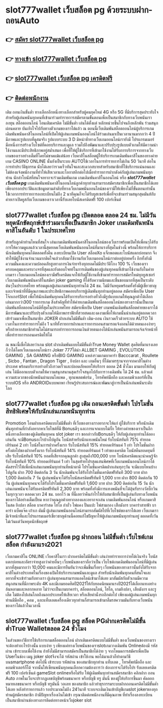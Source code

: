 # slot777wallet เว็บสล็อต pg  ด้วยระบบฝาก-ถอนAuto

## 👉 [สมัคร slot777wallet เว็บสล็อต pg](https://slot777wallet.com/)
## 👉 [ทางเข้า slot777wallet เว็บสล็อต pg](https://slot777wallet.com/)
## 👉 [slot777wallet เว็บสล็อต pg เครดิตฟรี](https://slot777wallet.com/)
## 👉 [ติดต่อพนักงาน](https://slot777wallet.com/)


เติม ถอนเงินขั้นต่ำ  ทางเลือกอีกหนึ่งทางเลือกสำหรับผู้คนยุคใหม่ 4G หรือ 5G ที่มีบริการสุดประทับใจสำหรับผู้เล่นพนันทุกคนที่เข้ามาร่วมทำรายการสมัครตามขั้นตอนเพื่อเป็นสมาชิกกับทางเว็บพนันเราลงทุน สล็อตออนไลน์ โอนเติมเครดิต ไม่มีขั้นต่ำ เล่นได้ตั้งแต่ หลักหน่วยขึ้นไปจนถึงหลักพัน ร่วมสนุก ผ่อนคลาย บันเทิงใจไปกับทางตัวเกมของเราได้แล้ว ณ ตอนนี้เว็บเดิมพันสล็อตออนไลน์ผู้บริการเกมเดิมพันพนันคาสิโนออนไลน์ที่เปิดให้ผู้เล่นเกมพนันออนไลน์ได้ร่วมเล่นมาเป็นเวลานานมากกว่า 4 ปี มีภาพและรูปแบบที่ดูสมจริง รูปแบบระบบ 3 D
มิหนำซ้ำทางเว็บเกมออนไลน์เรายังมี โปรแกรมเมอร์มือหนึ่งการสร้างเว็บไซต์ที่คอยบริการและดูแล  รวมไปถึงพัฒนาและปรับปรุงรูปแบบตัวเกมให้มีความน่าใช้งานและมีประสิทธิภาพอยู่สม่ำเสมอ เพื่อที่ให้ผู้ใช้บริการที่เข้ามาใช้งานได้รับการบริการจากทางเว็บเกมของเราอย่างเต็มที่โดยไม่ขาดแม้แต่น้อย เว็บคาสิโนสล็อตผู้ให้บริการเกมเดิมพันคาสิโนของทางค่ายเกม CASINO ONLINE นั้นยังเป็นระบบ AUTOใช้เวลาในการทำรายการไม่เกิน 50 วินาที ต่อในการทำประวัติธุกรรม นับได้เลยว่ารวดเร็วทันใจและสะดวกสบายสำหรับสมาชิกที่ใช้บริการแน่นอนและไม่ต้องแจ้งพนักงานที่ทำให้เสียเวลาและโอกาสอีกต่อไปเมื่อทำรายการฝากตังค์กับผู้เล่นเกมพนันทุกท่าน
นักล่าโบนัสที่สนใจอยากจะร่วมเดิมพันเกม เกมเดิมพันคาสิโนออนไลน์ หรือ ***slot777wallet เว็บสล็อต pg*** เกมเดิมพันพนันคาสิโนออนไลน์ลูกค้าทุกท่านสามารถสมัครสมาชิกเพื่อเป็นสมาชิกได้เลยเพียงกรอกประวัติและข้อมูลตามลำดับที่ทางเว็บเกมพนันออนไลน์ของเรามีให้เพียงไม่กี่ขั้นตอนเท่านั้น ใช้เวลาการทำรายการลงทะเบียนไม่ถึง 2 นาทีคุณก็จะได้รับยูสเซอร์เพื่อที่จะเข้ามาร่วมสนุกสุดมันส์กับค่ายเราเปิดยูสกับเว็บเกมของเราเวลานี้รับเลยโบนัสเครดิตฟรี 100 เปอร์เซ็นต์

## slot777wallet เว็บสล็อต pg เปิดตลอด ตลอด 24 ชม. ไม่มีวันหยุดนักขัตฤกษ์เข้าร่วมมาเพื่อเป็นสมาชิก Joker เกมเดิมพันพนันคาสิโนอันดับ 1 ในประเทศไทย

สำหรับลูกค้าท่านไหนที่สนใจ เล่นเกมเดิมพันพนันคาสิโนออนไลน์ของเว็บเราพร้อมเปิดให้เพื่อนๆได้รับการให้ความดูแลแล้วเวลานี้สุดยอดเว็บเดิมพันพนันออนไลน์ที่มาแรงที่สุดในช่วงนี้ พร้อมให้การบริการนักเดิมพันทุกคนได้ตลอดทั้งคืน ลงทะเบียนเปิด User สล็อตXo แจ็กพอตและโบนัสแตกบ่อยมาก จึงทำให้มีผู้ใช้งานจำนวนมากติดใจแล้วกลับมาใช้งานกับเว็บเกมออนไลน์เราต่ออยู่บ่อยครั้ง อีกทั้งยังมีความมั่นคงและความปลอดภัยสูงทางการเงินจ่ายจริงทุกยอดไม่มีประวัติโกง 100 % เว็บของเราครอบคลุมและครบวงจรที่สุดและยังตอบโจทย์ในการเดิมพันของผู้เล่นทุกคนที่เข้ามาใช้งานกับในค่ายเกมเรา
เว็บเกมออนไลน์ของเรามีฟรีเครดิตแจกให้กับผู้ใช้งานที่เข้ามาทำรายการสมัครใหม่ทุกยูสเซอร์ เว็บเกมเดิมพันพนันคาสิโนสมัคร joker gaming ที่ได้รับความนิยมและชื่นชอบมากที่สุดเป็นระดับต้นๆในประเทศไทย พร้อมดูแลผู้เล่นเกมพนันทุกท่านได้ 24 ชม. ไม่มีวันหยุดพร้อมทั้งยังมีผู้เชี่ยวชาญและเจ้าหน้าที่ที่มีคุณภาพและประสิทธิภาพคอยบริการผู้เดิมพันทุกท่านอยู่ตลอด สมัครเพื่อเปิด User โจ๊กเกอร์Slot เพื่อให้นักเดิมพันทุกคนได้รับการบริการอย่างทั่วถึงมีรูปแบบเกมให้คุณลูกค้าได้เลือกเล่นมากกว่า300 รายการเกม
สิ่งสำคัญที่ทำให้ค่ายเกมเดิมพันสล็อตออนไลน์ของทางเรานั้นเป็นเกมเดิมพันสล็อตออนไลน์ดีที่สุดในประเทศไทย สมัครเพื่อเปิด User  เกมพนันเดิมพันสล็อตค่ายของเราได้มีการพัฒนาและปรับปรุงตัวเกมให้มีภาพกราฟิกที่สวยสดและงดงามเพื่อให้เกมนั้นน่าเล่นอยู่ตลอดเวลา เข้าร่วมมาเพื่อเป็นสมาชิก JOKER ฝากเล่นไม่มีขั้นต่ำ เติม-ถอน เงินรวดเร็วด้วยระบบ AUTO ใช้เวลาในการทำรายการไม่ถึง 1 นาทีทั้งรายการฝากและรายการถอนสามารถแจ้งถอนได้ด้วยตนเองง่ายๆ หรือถ้าหากสมาชิกท่านใดไม่สามารถทำรายการถอนเงินด้วยตนเองได้นักเล่นพนันสามารถแจ้งเจ้าหน้าที่เพื่อทำรายการถอนเครดิตให้ได้

ณ ขณะนี้เชื่อได้เลยว่าเกม slot ฝากเดิมพันแบบไม่มีขั้นต่ำTrue Money Wallet สุดฮิตที่มาแรงเลยก็ว่าได้โดยเว็บเกมออนไลน์เรา Joker 777ได้นำ ALLBET GAMING , EVOLUTION GAMING , SA GAMING หรือBIG GAMING แหล่งรวมเกมบาคาร่า Bacccarat , Roullete , Sicbo , Fantan , Dragon Tiger , ยิงปลา และ เกมอื่นๆ ที่ได้มาตรฐานจากจากคาสิโนต่างประเทศ พร้อมบริการอย่างทั่วถึงรวดเร็วและปลอดภัยคอยให้บริการ ตลอด 24 ชั่วโมง มามอบให้กับผู้เล่น ได้มีออกแบบตัวเกมให้ความสนุกสนานสุดเร้าใจสนุกไปกับการวางเดิมพัน ได้ 24 ชม. แล้วแต่ความสะดวกของนักพนันผ่านบนไอแพด , ทุกแพลตฟอร์ม , โทรศัพท์มือถือ และคอมพิวเตอร์ที่เป็นระบบIOS หรือ ANDROIDแบบพกพา เรียนรู้ประสบการณ์และพัฒนาสู่การเป็นนักเล่นพนันระดับโลก

## slot777wallet เว็บสล็อต pg เติม ถอนเครดิตขั้นต่ำ โปรโมชั่นสิทธิพิเศษให้กับนักเล่นเกมพนันทุกท่าน

 Promotion  โอนฝากเครดิตแบบไม่มีขั้นต่ำ ที่เว็บของทางเราอยากจะให้แก่  ผู้ใช้บริการ หรือนักเดิมพันทุกท่านที่กำลังอยากหาเว็บไซต์ที่มี Bonusดีๆ และการแจกแบบไม่กั๊ก ให้ทางค่ายของเราเป็นอีกหนึ่งทางเลือกของผู้เดิมพันทุกคน slot joker เรา ขอกล่าวกับBonusดีๆ ให้กับผู้เล่นทุกท่านได้ลองเล่นกัน จะมีBonusอะไรบ้างไปดูกัน
โบนัสสำหรับนักแทงพนันใหม่ รับโบนัสทันที 75% ทำยอดเทิร์นแค่ 2 เท่า
โบนัสในการฝากครั้งแรก รับโบนัสทันที 15% ทำยอดเทิร์นแค่ 1 เท่า
โปรโมชั่นฝากครั้งต่อไปของฝากครั้งแรก รับโบนัสทันที 14% ทำยอดเทิร์นแค่ 1 เท่าของเครดิต
โบนัสคืนยอดทุนที่เสีย รับโบนัสทันที 10% ยอดที่เสียจากคุณลูกค้า สูงสุดถึง100,000 บาท
โบนัสเครดิตแนะนำคนรู้จัก รับโบนัสทันที 10% ทำยอดเทิร์นแค่ 1 เท่า
ในสุดท้ายโปรสุดแสนพิศษที่เว็บเกมพนันออนไลน์เราได้คัดสรรไว้ให้เพื่อนักเล่นเกมพนันทุกท่านที่หน้าตาดี โปรโมชั่นเครดิตฝากเล่นทุกๆวัน จะมีแบบไหนบ้างไปดูกัน
ฝาก 700 ติดต่อกัน 3 วัน นักเดิมพันจะได้รับโปรโมชั่นเครดิตฟรีทันที 300 บาท
ฝาก 1,000 ติดต่อกัน 7 วัน ผู้เล่นพนันจะได้รับโบนัสเครดิตฟรีทันที 1,000 บาท
ฝาก 800 ติดต่อกัน 10 วัน ผู้เล่นพนันทุกคนจะได้รับโปรโมชั่นเครดิตฟรีทันที 1,600 บาท
ฝาก 300 ติดต่อกัน 15 วัน นักเล่นเกมพนันจะได้รับเครดิตฟรีทันที 2,300 บาท
พร้อมทั้งยังมีการแทงพนันที่จะได้ลุ้นรับรางวัลบิ๊กวินในทุกๆเวลา ตลอดเวลา 24 ชม. บอกไว้ ณ ที่นี้เลยว่าคืนกำไรให้กับสมาชิกที่เป็นผู้เล่นกับทางเว็บพนันของเราได้อย่างเต็มเปี่ยม หากว่าคุณลูกค้าอยากลองและอยากจะเล่น เกมเดิมพันออนไลน์ หรือเกมคาสิโนสด ยิงปลา สล็อต บาคาร่าสด ไฮโล กำถั่ว ไพ่แคง ปั่นแปะ ไพ่สามกอง เสือมังกร บาคาร่าสายฟ้า บาคาร่า แบ็คแจ๊ค เก้าเก ดัมมี่ ผู้เล่นเกมพนันออนไลน์สามารถสัมผัสไปที่เว็บไซต์ของเราได้เลย เว็บเกมเรามีเจ้าหน้าที่และโปรแกรมเมอร์เชี่ยวชาญด้านนี้คอยแก้ไขปัญหาให้ผู้เล่นเกมพนันทุกท่านอยู่ ตลอดทั้งวัน ไม่เว้นแต่วันหยุดนักขัตฤกษ์

## slot777wallet เว็บสล็อต pg ฝากถอน ไม่มีขั้นต่ำ  เว็บไซต์เกมสล็อต กำลังมาแรง2021

เว็บเกมคาสิโน ONLINE เว็บคาสิโนเรา ฝากเครดิตไม่มีขั้นต่ำ เล่นง่ายทำรายการง่ายได้เงินจริง โบนัสแตกบ่อยและอัตราจ่ายสูงกว่าค่ายอื่นๆ เว็บพนันของเราถือว่าเป็น เว็บไซต์เกมเดิมพันออนไลน์ที่มีผู้เล่นมากที่สุดมากกว่า 10,000 คนและมีการยืนยันว่าจะเพิ่มขึ้นเรื่อยๆ เว็บพนันของทางเรานั้นยังได้รับจากคาสิโนต่างประเทศในเรื่องของเปิดให้บริการเกมพนันและดูแล สำหรับนักเดิมพันทุกคนที่สนใจและอยากที่จะเข้าร่วมกับทางเรา ผู้เล่นทุกคนสามารถแอดไลน์เข้ามาได้เลย
	มาสัมผัสกับตัวเกมมีความสนุกสนานที่มีภาพระดับ 4K และมีเกมยอดฮิตปี2021ให้กับยอดนิยมมาแรงปี2021ได้เลือกแทงอย่างล้นหลามและหลากหลาย  ไม่ว่าจะเป็นเกมบาคาร่า, สล็อตออนไลน์, ไฮโล, เกมยิงปลา, เสือมังกร และรูเล็ต ไม่ต้องไปเล่นไกลถึงนอกประเทศให้เสียเวลา หรือเสียค่านั่งรถอีกต่อไป เพียงแค่ผู้เล่นเกมพนันทุกท่านมีมือถือ , คอม , และแท็บเลตเครื่องเดียวทุกท่านก็สามารถเข้ามาลิ้มรสความมันกับทางเว็บพนันของเราได้แล้วในเวลานี้

## slot777wallet เว็บสล็อต pg สล็อต PGฝากเครดิตไม่มีขั้นต่ำTrue Walletตลอด 24 ชั่วโมง

ในส่วนของวิธีการใช้บริการเกมสล็อตออนไลน์ ฝากเติมเครดิตแบบไม่มีขั้นต่ำ ของเว็บพนันของทางเรา จะต้องทำอะไรบ้างนั้น แบบง่าย ๆ เพียงแค่ทางเว็บพนันของเราslotเกมวางเดิมพัน Onlineต้องมี รหัสผ่าน เข้าระบบเพื่อใช้งาน ถ้ายังไม่มีสามารถสมัครเป็นสมาชิกได้ง่าย ๆ จากโหมดการสมัครเพื่อเปิด Userในช่อง เมนู joker slotจึงจะได้ รหัสผ่าน เข้าใช้งาน พอได้มาแล้วก็ทำตามวิธีบนsmartphone ต่อไปนี้
เข้าระบบ รหัสผ่าน  ของสมาชิกทุกท่าน แท็บเลต , โทรศัพท์มือถือ และคอมพิวเตอร์ก็ได้
จากนั้นให้เซียนพนันทุกคนเลือกความต้องการว่า ต้องการจะได้รับโปร รับเลยเครดิตฟรี 100 เปอร์เซ็นต์ gameSlot onlineหรือไม่รับ
ให้ผู้เดิมพันทุกท่านสมัครสมาชิก คลิกฝาก ถอน Auto ภาพในเว็บจะปรากฏเลขบัญชีพร้อมธนาคาร หรือบัญชี ทรู มันนี่ ของผู้ให้บริการขึ้นมา
คัดลอกหมายเลขธนาคาร หรือบัญชี  ทรูมันนี่ วอเลท ของสมาชิก แล้วทำธุรกรรมระบบฝากถอนเครดิตไม่มีขั้นต่ำได้เลย
หลังทำรายการแล้ว รอประมาณไม่ถึง 24วินาที ระบบจะเติมเงินเข้าบัญชีเกมslot jokerของทุกท่านผู้สมัครสมาชิก
ถ้ามีปัญหาเรื่องเงินไม่เข้า กรุณาติดต่อพนักงานที่มีคุณภาพ ที่ทำเรื่องลงทะเบียนเป็นสมาชิกผ่านช่องทางการติดต่อทางหน้าเว็บjoker slot


